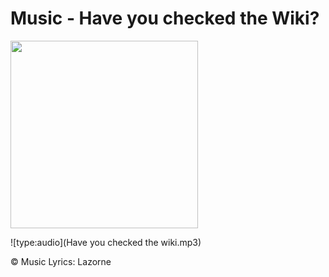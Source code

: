 # Music -  Have you checked the Wiki?

<img src="../user-happy.png" width="300">

![type:audio](Have you checked the wiki.mp3)

©️ Music Lyrics:️ Lazorne 

